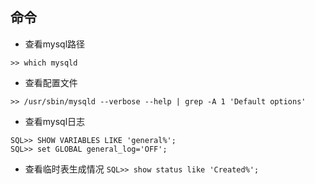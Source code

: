 ## 命令
* 查看mysql路径
```
>> which mysqld
```

* 查看配置文件
```
>> /usr/sbin/mysqld --verbose --help | grep -A 1 'Default options'
```

* 查看mysql日志
```
SQL>> SHOW VARIABLES LIKE 'general%';
SQL>> set GLOBAL general_log='OFF';
```

* 查看临时表生成情况 ```SQL>> show status like 'Created%';```